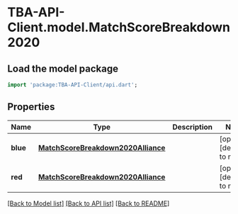 # TBA-API-Client.model.MatchScoreBreakdown2020

## Load the model package
```dart
import 'package:TBA-API-Client/api.dart';
```

## Properties
Name | Type | Description | Notes
------------ | ------------- | ------------- | -------------
**blue** | [**MatchScoreBreakdown2020Alliance**](MatchScoreBreakdown2020Alliance.md) |  | [optional] [default to null]
**red** | [**MatchScoreBreakdown2020Alliance**](MatchScoreBreakdown2020Alliance.md) |  | [optional] [default to null]

[[Back to Model list]](../README.md#documentation-for-models) [[Back to API list]](../README.md#documentation-for-api-endpoints) [[Back to README]](../README.md)


